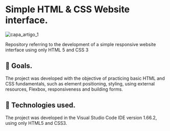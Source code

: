 # Simple HTML & CSS Website interface.

![capa_artigo_1](https://user-images.githubusercontent.com/82412708/163899504-6bfbcb77-d5c3-4548-955b-e9bda6364ff0.png)

<p>Repository referring to the development of a simple responsive website interface using only HTML 5 and CSS 3</p>

## :dart: Goals.

<p> The project was developed with the objective of practicing basic HTML and CSS fundamentals, such as element positioning, styling, using external resources, Flexbox, responsiveness and building forms. </p>

## :receipt: Technologies used.

<p>The project was developed in the Visual Studio Code IDE version 1.66.2, using only HTML5 and CSS3.</p>


     
